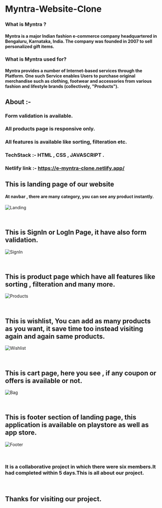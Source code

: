 
# Myntra-Website-Clone

### What is Myntra ?
#### Myntra is a major Indian fashion e-commerce company headquartered in Bengaluru, Karnataka, India. The company was founded in 2007 to sell personalized gift items.


### What is Myntra used for?
#### Myntra provides a number of Internet-based services through the Platform. One such Service enables Users to purchase original merchandise such as clothing, footwear and accessories from various fashion and lifestyle brands (collectively, "Products").

## About :-
### Form validation is available.
### All products page is responsive only.
### All features is available like sorting, filteration etc.

### TechStack :- HTML , CSS , JAVASCRIPT .

### Netlify link :- https://e-myntra-clone.netlify.app/

## This is landing page of our website

#### At navbar , there are many category,  you can see any product instantly.
![Landing](https://user-images.githubusercontent.com/101343854/192213352-c3cc31aa-bfaf-4217-95e7-152f647a00c2.png)

</br>

## This is SignIn or LogIn Page, it have also form validation.
![SignIn](https://user-images.githubusercontent.com/101343854/192216357-54e43f4f-c8c7-48fc-aa69-e6e620cba0a6.png)

<br/>

## This is product page which have all features like sorting , filteration and many more.
![Products](https://user-images.githubusercontent.com/101343854/192215840-7a7c3194-3bf7-4296-ab12-85e8c656d01d.png)

<br/>

## This is wishlist, You can add as many products as you want, it save time too instead visiting again and again same products.

![Wishlist](https://user-images.githubusercontent.com/101343854/192217812-0a895f68-54e3-4056-a363-6090dde8a57f.png)

</br>

## This is cart page, here you see , if any coupon or offers is available or not.

![Bag](https://user-images.githubusercontent.com/101343854/192218188-b06d87cf-23ee-410a-9c23-95a1a4706798.png)

</br>

## This is footer section of landing page, this application is available on playstore as well as app store.

![Footer](https://user-images.githubusercontent.com/101343854/192218405-5808efe1-ecb4-4f7e-b711-f979320c48d6.png)

</br>

### It is a collaborative project in which there were six members.It had completed within 5 days.This is all about our project.

</br>

## Thanks for visiting our project.

